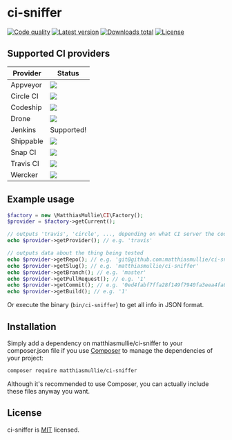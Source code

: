 # ci-sniffer

[![Code quality](http://img.shields.io/scrutinizer/g/matthiasmullie/ci-sniffer.svg)](https://scrutinizer-ci.com/g/matthiasmullie/ci-sniffer)
[![Latest version](http://img.shields.io/packagist/v/matthiasmullie/ci-sniffer.svg)](https://packagist.org/packages/matthiasmullie/ci-sniffer)
[![Downloads total](http://img.shields.io/packagist/dt/matthiasmullie/ci-sniffer.svg)](https://packagist.org/packages/matthiasmullie/ci-sniffer)
[![License](http://img.shields.io/packagist/l/matthiasmullie/ci-sniffer.svg)](https://github.com/matthiasmullie/ci-sniffer/blob/master/LICENSE)


## Supported CI providers

Provider | Status
--- | ---
Appveyor | [![](https://ci.appveyor.com/api/projects/status/c4x14o1v81bgodv0?svg=true)](https://ci.appveyor.com/project/matthiasmullie/ci-sniffer)
Circle CI | [![](https://circleci.com/gh/matthiasmullie/ci-sniffer.svg?style=svg)](https://circleci.com/gh/matthiasmullie/ci-sniffer)
Codeship | [![](https://codeship.com/projects/d65fa110-b318-0133-2330-0e52fcdb9711/status?branch=master)](https://codeship.com/projects/133591)
Drone | [![](https://drone.io/github.com/matthiasmullie/ci-sniffer/status.png)](https://drone.io/github.com/matthiasmullie/ci-sniffer)
Jenkins | Supported!
Shippable | [![](https://api.shippable.com/projects/56bdaae41895ca447473e35d/badge/master)](https://app.shippable.com/projects/56bdaae41895ca447473e35d)
Snap CI | [![](https://snap-ci.com/matthiasmullie/ci-sniffer/branch/master/build_image)](https://snap-ci.com/matthiasmullie/ci-sniffer)
Travis CI | [![](https://api.travis-ci.org/matthiasmullie/ci-sniffer.svg?branch=master)](https://travis-ci.org/matthiasmullie/ci-sniffer)
Wercker | [![](https://app.wercker.com/status/59efbc6ee4e16b13df426432000ad86a/s)](https://app.wercker.com/project/bykey/59efbc6ee4e16b13df426432000ad86a)

## Example usage

```php
$factory = new \MatthiasMullie\CI\Factory();
$provider = $factory->getCurrent();

// outputs 'travis', 'circle', ..., depending on what CI server the code is run
echo $provider->getProvider(); // e.g. 'travis'

// outputs data about the thing being tested
echo $provider->getRepo(); // e.g. 'git@github.com:matthiasmullie/ci-sniffer.git'
echo $provider->getSlug(); // e.g. 'matthiasmullie/ci-sniffer'
echo $provider->getBranch(); // e.g. 'master'
echo $provider->getPullRequest(); // e.g. '1'
echo $provider->getCommit(); // e.g. '0ed4fabf7ffa28f149f7940fa3eea4fa81c8bcf4'
echo $provider->getBuild(); // e.g. '1'
```

Or execute the binary (`bin/ci-sniffer`) to get all info in JSON format.


## Installation

Simply add a dependency on matthiasmullie/ci-sniffer to your composer.json file
if you use [Composer](https://getcomposer.org/) to manage the dependencies of
your project:

```sh
composer require matthiasmullie/ci-sniffer
```

Although it's recommended to use Composer, you can actually include these files
anyway you want.


## License

ci-sniffer is [MIT](http://opensource.org/licenses/MIT) licensed.
